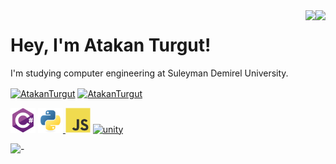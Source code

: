 
<img align="right" src="https://github-readme-stats.vercel.app/api?username=AtakanTurgut&count_private=true&show_icons=trueline_height=25&theme=prussian">
<img align="right" src="https://github-readme-stats-beryl.vercel.app/api?username=AtakanTurgut&show_icons=true&title_color=fff&icon_color=79ff97&text_color=9f9f9f&bg_color=151515&theme=prussian">

# Hey, I'm Atakan Turgut! 
I'm studying computer engineering at Suleyman Demirel University.
<p align="left">
<a href="https://www.instagram.com/atkn.trgt/" target="blank"><img align="center" src="https://raw.githubusercontent.com/rahuldkjain/github-profile-readme-generator/master/src/images/icons/Social/instagram.svg" alt="AtakanTurgut" height="30" width="40" /></a> <a href="https://linkedin.com/in/atakan-turgut-8b3847206" target="blank"><img align="center" src="https://raw.githubusercontent.com/rahuldkjain/github-profile-readme-generator/master/src/images/icons/Social/linked-in-alt.svg" alt="AtakanTurgut" height="30" width="40" /></a>
</p>
<p align="left"> 
<a href="https://www.w3schools.com/cs/" target="_blank"> <img src="https://raw.githubusercontent.com/devicons/devicon/master/icons/csharp/csharp-original.svg" alt="csharp" width="40" height="40"/></a> <a href="https://www.python.org" target="_blank" rel="noreferrer"> <img src="https://raw.githubusercontent.com/devicons/devicon/master/icons/python/python-original.svg" alt="python" width="40" height="40"/> </a> <a href="https://developer.mozilla.org/en-US/docs/Web/JavaScript" target="_blank"> <img src="https://raw.githubusercontent.com/devicons/devicon/master/icons/javascript/javascript-original.svg" alt="javascript" width="40" height="40"/></a> <a href="https://unity.com/" target="_blank"> <img src="https://www.vectorlogo.zone/logos/unity3d/unity3d-icon.svg" alt="unity" width="40" height="40"/></a> 
</p>
<p align="left">
<img align="left" src="https://github-readme-stats.vercel.app/api/top-langs?username=AtakanTurgut&show_icons=true&locale=en&layout=compact" alt="-">
</p>
